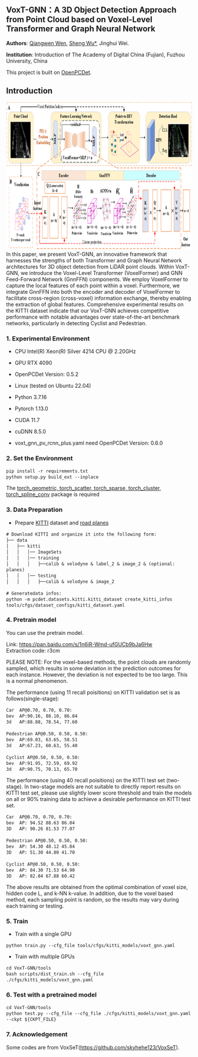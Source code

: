 ## VoxT-GNN：A 3D Object Detection Approach from Point Cloud based on Voxel-Level Transformer and Graph Neural Network

**Authors**: [Qiangwen Wen](https://github.com/yujianxinnian), [Sheng Wu*](http://adcfj.cn/sirc/door/team/TeacherList/Detail?personId=%20422), Jinghui Wei.

**Institution**: Introduction of The Academy of Digital China (Fujian), Fuzhou University, China

This project is built on [OpenPCDet](https://github.com/open-mmlab/OpenPCDet). 

## Introduction
<img src="diagram.png" alt="drawing" width="900" height="400"/>
In this paper, we present VoxT-GNN, an innovative framework that harnesses the strengths of both Transformer and Graph Neural Network architectures for 3D object detection from LiDAR point clouds. Within VoxT-GNN, we introduce the Voxel-Level Transformer (VoxelFormer) and GNN Feed-Forward Network (GnnFFN) components. We employ VoxelFormer to capture the local features of each point within a voxel. Furthermore, we integrate GnnFFN into both the encoder and decoder of VoxelFormer to facilitate cross-region (cross-voxel) information exchange, thereby enabling the extraction of global features. Comprehensive experimental results on the KITTI dataset indicate that our VoxT-GNN achieves competitive performance with notable advantages over state-of-the-art benchmark networks, particularly in detecting Cyclist and Pedestrian. 

### 1. Experimental Environment
- CPU	Intel(R) Xeon(R) Silver 4214 CPU @ 2.20GHz
- GPU	RTX 4090
- OpenPCDet Version: 0.5.2
- Linux (tested on Ubuntu 22.04)
- Python 3.7.16
- Pytorch 1.13.0
- CUDA 11.7
- cuDNN	8.5.0

- voxt_gnn_pv_rcnn_plus.yaml need OpenPCDet Version: 0.6.0

### 2. Set the Environment

```shell
pip install -r requirements.txt
python setup.py build_ext --inplace 
```
The [torch_geometric, torch_scatter, torch_sparse, torch_cluster, torch_spline_conv](https://pytorch-geometric.readthedocs.io/en/latest/install/installation.html) package is required



### 3. Data Preparation

- Prepare [KITTI](http://www.cvlibs.net/datasets/kitti/eval_object.php?obj_benchmark=3d) dataset and [road planes](https://drive.google.com/file/d/1d5mq0RXRnvHPVeKx6Q612z0YRO1t2wAp/view?usp=sharing)

```shell
# Download KITTI and organize it into the following form:
├── data
│   ├── kitti
│   │   │── ImageSets
│   │   │── training
│   │   │   ├──calib & velodyne & label_2 & image_2 & (optional: planes)
│   │   │── testing
│   │   │   ├──calib & velodyne & image_2

# Generatedata infos:
python -m pcdet.datasets.kitti.kitti_dataset create_kitti_infos tools/cfgs/dataset_configs/kitti_dataset.yaml
```

### 4. Pretrain model
You can use the pretrain model.


Link: https://pan.baidu.com/s/1n6iR-Wmd-ufGUCb9bJa6Hw  
Extraction code: r3cm

PLEASE NOTE: For the voxel-based methods, the point clouds are randomly sampled, which results in some deviation in the prediction outcomes for each instance. However, the deviation is not expected to be too large. This is a normal phenomenon.


The performance (using 11 recall poisitions) on KITTI validation set is as follows(single-stage):
```
Car  AP@0.70, 0.70, 0.70:
bev  AP:90.16, 88.10, 86.84
3d   AP:88.88, 78.54, 77.60

Pedestrian AP@0.50, 0.50, 0.50:
bev  AP:69.03, 63.65, 58.51
3d   AP:67.23, 60.63, 55.40

Cyclist AP@0.50, 0.50, 0.50:
bev  AP:91.95, 72.59, 69.92
3d   AP:90.75, 70.13, 65.70
```

The performance (using 40 recall poisitions) on the KITTI test set (two-stage).
In two-stage models are not suitable to directly report results on KITTI test set, please use slightly lower score threshold and train the models on all or 90% training data to achieve a desirable performance on KITTI test set.
```
Car  AP@0.70, 0.70, 0.70:
bev  AP: 94.52 88.63 86.04
3D   AP: 90.26 81.53 77.07	
	
Pedestrian AP@0.50, 0.50, 0.50:
bev  AP: 54.30 48.12 45.84
3D   AP: 51.30 44.80 41.70

Cyclist AP@0.50, 0.50, 0.50:
bev  AP: 84.30 71.53 64.90
3D   AP: 82.84 67.88 60.42
```
The above results are obtained from the optimal combination of voxel size, hidden code L, and k-NN k-value. In addition, due to the voxel based method, each sampling point is random, so the results may vary during each training or testing.

### 5. Train

- Train with a single GPU

```shell
python train.py --cfg_file tools/cfgs/kitti_models/voxt_gnn.yaml
```

- Train with multiple GPUs 

```shell
cd VoxT-GNN/tools
bash scripts/dist_train.sh --cfg_file ./cfgs/kitti_models/voxt_gnn.yaml
```
### 6. Test with a pretrained model

```shell
cd VoxT-GNN/tools
python test.py --cfg_file --cfg_file ./cfgs/kitti_models/voxt_gnn.yaml --ckpt ${CKPT_FILE}
```
### 7. Acknowledgement

Some codes are from VoxSeT(https://github.com/skyhehe123/VoxSeT).


